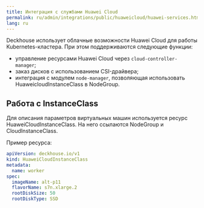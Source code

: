 ```yaml
---
title: Интеграция с службами Huawei Cloud
permalink: ru/admin/integrations/public/huaweicloud/huawei-services.html
lang: ru
---
```


Deckhouse использует облачные возможности Huawei Cloud для работы Kubernetes-кластера. При этом поддерживаются следующие функции:

- управление ресурсами Huawei Cloud через `cloud-controller-manager`;
- заказ дисков с использованием CSI-драйвера;
- интеграция с модулем `node-manager`, позволяющая использовать HuaweicloudInstanceClass в NodeGroup.

## Работа с InstanceClass

Для описания параметров виртуальных машин используется ресурс HuaweiCloudInstanceClass. На него ссылаются NodeGroup и CloudInstanceClass.

Пример ресурса:

```yaml
apiVersion: deckhouse.io/v1
kind: HuaweiCloudInstanceClass
metadata:
  name: worker
spec:
  imageName: alt-p11
  flavorName: s7n.xlarge.2
  rootDiskSize: 50
  rootDiskType: SSD
```
